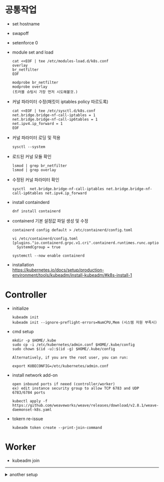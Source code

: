 # 공통작업
- set hostname
- swapoff
- setenforce 0
- module set and load
  ```
  cat <<EOF | tee /etc/modules-load.d/k8s.conf
  overlay
  br_netfilter
  EOF

  modprobe br_netfilter
  modprobe overlay
  (트러블 슈팅시 가장 먼저 시도해볼것.)
  ```
  
- 커널 파라미터 수정(패킷이 iptables policy 따르도록)
  ```
  cat <<EOF | tee /etc/sysctl.d/k8s.conf
  net.bridge.bridge-nf-call-iptables = 1
  net.bridge.bridge-nf-call-ip6tables = 1
  net.ipv4.ip_forward = 1
  EOF
  ```
- 커널 파라미터 로딩 및 적용
   ```
   sysctl --system
   ```
- 로드된 커널 모듈 확인
  ```
  lsmod | grep br_netfilter
  lsmod | grep overlay
  ```
- 수정된 커널 파라미터 확인
  ```
  sysctl  net.bridge.bridge-nf-call-iptables net.bridge.bridge-nf-call-ip6tables net.ipv4.ip_forward
  ```
  
- install containderd
  ```
  dnf install containerd
  ```
- containerd 기본 설정값 파일 생성 및 수정
  ```
  containerd config default > /etc/containerd/config.toml

  vi /etc/containerd/config.toml
  [plugins."io.containerd.grpc.v1.cri".containerd.runtimes.runc.options]
	SystemdCgroup = true

  systemctl --now enable containerd
  ```

- installation \
  https://kubernetes.io/docs/setup/production-environment/tools/kubeadm/install-kubeadm/#k8s-install-1

# Controller

- initialize
  ```
  kubeadm init
  kubeadm init --ignore-preflight-errors=NumCPU,Mem (시스템 자원 부족시)
  ```
  
- cmd setup
  ```
  mkdir -p $HOME/.kube
  sudo cp -i /etc/kubernetes/admin.conf $HOME/.kube/config
  sudo chown $(id -u):$(id -g) $HOME/.kube/config

  Alternatively, if you are the root user, you can run:

  export KUBECONFIG=/etc/kubernetes/admin.conf
  ```
  
- install network add-on
  ```
  open inbound ports if neeed (controller/worker)
  ex) edit instance security group to allow TCP 6783 and UDP 6783/6784 ports
  
  kubectl apply -f https://github.com/weaveworks/weave/releases/download/v2.8.1/weave-daemonset-k8s.yaml
  ```

- tokern re-issue
  ```
  kubeadm token create --print-join-command
  ```
  
# Worker
- kubeadm join

---

<details><summary>another setup</summary>

 config for dualstack:
  ```
	vi kubeadm-config.yaml
	---
	apiVersion: kubeadm.k8s.io/v1beta3
	kind: ClusterConfiguration
	networking:
	  podSubnet: 10.244.0.0/16,fc00:10:244::/56
	  serviceSubnet: 10.96.0.0/16,fc00:10:96::/108
	---
	apiVersion: kubeadm.k8s.io/v1beta3
	kind: InitConfiguration
	localAPIEndpoint:
	  advertiseAddress: "192.168.10.10"
	  bindPort: 6443
	nodeRegistration:
	  kubeletExtraArgs:
	    node-ip: 192.168.10.10,2001:470:61bb:10::10

  	kubeadm init --config=kubeadm-config.yaml
  ```
  ```
  curl -OL https://github.com/flannel-io/flannel/releases/latest/download/kube-flannel.yml

	vi kube-flannel.yml (net-conf.json)

  	"EnableIPv6": true,
  	"IPv6Network" : "fc00:10:244::/56"

	kubectl apply -f kube-flannel.yml
  	kubectl get all -n kube-flannel
	kubectl get pods -A
	kubectl describe node [hostname] | grep Taints
	kubectl taint node [hostname] node-role.kubernetes.io/control-plane:NoSchedule-
  ```
- need to reboot(?) before join
   
- prevent auto-upgrading
  ```
  sudo apt-mark hold kubeadm
  sudo yum install -y kubelet kubeadm kubectl --disableexcludes=kubernetes
  ```
  
- change hostname
  ```
  vi /etc/hosts

  hostnamectl set-hostname [new_host_name] 
  ```
  
- disable swap
  ```
  vi /etc/fstab
  
  swappff -a
  ```
  
- container runtime config.
  ```
  containerd config default > /etc/containerd/config.toml
  
  vi /etc/containerd/config.toml

  [plugins."io.containerd.grpc.v1.cri".containerd.runtimes.runc.options]
  	SystemdCgroup = true

  systemctl restart containerd
  ```
  
- packet forward config.
  ```
	  vi /etc/sysctl.d/99-sysctl.conf
	  
	  net.ipv4.ip_forward=1
	  net.ipv6.conf.all.forwarding=1
  
	  sysctl -p
  ```
  
> ```/var/lib/kubelet/config.yaml``` will be created after ```kubeadm init```
	
</details>

    